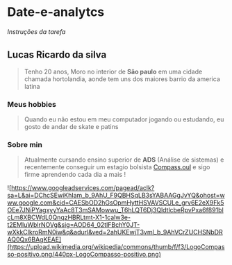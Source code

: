 # Date-e-analytcs
###### Instruções da tarefa

## Lucas Ricardo da silva
> Tenho 20 anos, Moro no interior de **São paulo** em uma cidade chamada hortolandia, aonde tem uns dos maiores barrio da america latina

### Meus hobbies 
> Quando eu não estou em meu computador jogando ou estudando, eu gosto de andar de skate e patins

### Sobre min
> Atualmente cursando ensino superior de **ADS** (Análise de sistemas) e recentemente conseguir um estagio bolsista [Compass.oul](https://compass.uol/pt/home/?utm_source=google-ads&utm_medium=ppc&utm_campaign=compasso-uol-institucional&utm_term=compass%20uol&gclid=Cj0KCQiAutyfBhCMARIsAMgcRJTeZfCHuAzaRmbHdDr9JuqAWMK83Si2CONQqLolqpiELnycb2HfT7oaAm-eEALw_wcB) e sigo firme aprendendo cada dia a mais !


![https://www.googleadservices.com/pagead/aclk?sa=L&ai=DChcSEwiKhIam_b_9AhU_F9QBHSqLB3sYABAAGgJvYQ&ohost=www.google.com&cid=CAESbOD2hGsOpmHyttHSVAVSCULe_grv6E2eX9Fk5OEe7JNiPYagxyyYaAc8T3mSAMowwu_T6hLQT6Dj3QldtlcbeRpvPxa6f891blcLm8XBCWdL0QnqzHBRLtmt-X1-1calw3e-t2EMIuWblrNOVg&sig=AOD64_02tlFBchY0JT-wXkkCIkroRmN0iw&q&adurl&ved=2ahUKEwjT3vml_b_9AhVCrZUCHSNbDRAQ0Qx6BAgKEAE](https://upload.wikimedia.org/wikipedia/commons/thumb/f/f3/LogoCompasso-positivo.png/440px-LogoCompasso-positivo.png)
